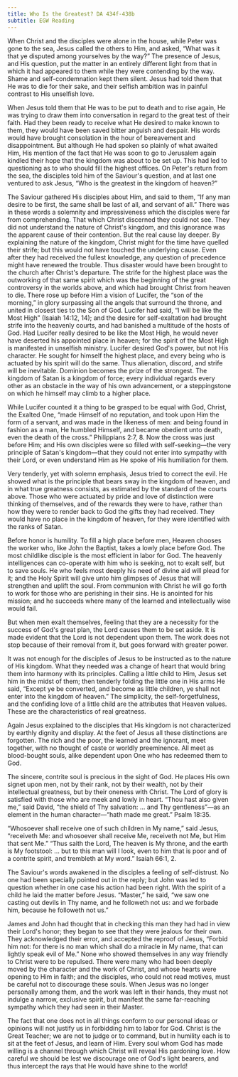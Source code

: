 ```yaml
---
title: Who Is the Greatest? DA 434f-438b
subtitle: EGW Reading
---
```


When Christ and the disciples were alone in the house, while Peter was gone to the sea, Jesus called the others to Him, and asked, “What was it that ye disputed among yourselves by the way?” The presence of Jesus, and His question, put the matter in an entirely different light from that in which it had appeared to them while they were contending by the way. Shame and self-condemnation kept them silent. Jesus had told them that He was to die for their sake, and their selfish ambition was in painful contrast to His unselfish love.

When Jesus told them that He was to be put to death and to rise again, He was trying to draw them into conversation in regard to the great test of their faith. Had they been ready to receive what He desired to make known to them, they would have been saved bitter anguish and despair. His words would have brought consolation in the hour of bereavement and disappointment. But although He had spoken so plainly of what awaited Him, His mention of the fact that He was soon to go to Jerusalem again kindled their hope that the kingdom was about to be set up. This had led to questioning as to who should fill the highest offices. On Peter's return from the sea, the disciples told him of the Saviour's question, and at last one ventured to ask Jesus, “Who is the greatest in the kingdom of heaven?”

The Saviour gathered His disciples about Him, and said to them, “If any man desire to be first, the same shall be last of all, and servant of all.” There was in these words a solemnity and impressiveness which the disciples were far from comprehending. That which Christ discerned they could not see. They did not understand the nature of Christ's kingdom, and this ignorance was the apparent cause of their contention. But the real cause lay deeper. By explaining the nature of the kingdom, Christ might for the time have quelled their strife; but this would not have touched the underlying cause. Even after they had received the fullest knowledge, any question of precedence might have renewed the trouble. Thus disaster would have been brought to the church after Christ's departure. The strife for the highest place was the outworking of that same spirit which was the beginning of the great controversy in the worlds above, and which had brought Christ from heaven to die. There rose up before Him a vision of Lucifer, the “son of the morning,” in glory surpassing all the angels that surround the throne, and united in closest ties to the Son of God. Lucifer had said, “I will be like the Most High” (Isaiah 14:12, 14); and the desire for self-exaltation had brought strife into the heavenly courts, and had banished a multitude of the hosts of God. Had Lucifer really desired to be like the Most High, he would never have deserted his appointed place in heaven; for the spirit of the Most High is manifested in unselfish ministry. Lucifer desired God's power, but not His character. He sought for himself the highest place, and every being who is actuated by his spirit will do the same. Thus alienation, discord, and strife will be inevitable. Dominion becomes the prize of the strongest. The kingdom of Satan is a kingdom of force; every individual regards every other as an obstacle in the way of his own advancement, or a steppingstone on which he himself may climb to a higher place.

While Lucifer counted it a thing to be grasped to be equal with God, Christ, the Exalted One, “made Himself of no reputation, and took upon Him the form of a servant, and was made in the likeness of men: and being found in fashion as a man, He humbled Himself, and became obedient unto death, even the death of the cross.” Philippians 2:7, 8. Now the cross was just before Him; and His own disciples were so filled with self-seeking—the very principle of Satan's kingdom—that they could not enter into sympathy with their Lord, or even understand Him as He spoke of His humiliation for them.

Very tenderly, yet with solemn emphasis, Jesus tried to correct the evil. He showed what is the principle that bears sway in the kingdom of heaven, and in what true greatness consists, as estimated by the standard of the courts above. Those who were actuated by pride and love of distinction were thinking of themselves, and of the rewards they were to have, rather than how they were to render back to God the gifts they had received. They would have no place in the kingdom of heaven, for they were identified with the ranks of Satan.

Before honor is humility. To fill a high place before men, Heaven chooses the worker who, like John the Baptist, takes a lowly place before God. The most childlike disciple is the most efficient in labor for God. The heavenly intelligences can co-operate with him who is seeking, not to exalt self, but to save souls. He who feels most deeply his need of divine aid will plead for it; and the Holy Spirit will give unto him glimpses of Jesus that will strengthen and uplift the soul. From communion with Christ he will go forth to work for those who are perishing in their sins. He is anointed for his mission; and he succeeds where many of the learned and intellectually wise would fail.

But when men exalt themselves, feeling that they are a necessity for the success of God's great plan, the Lord causes them to be set aside. It is made evident that the Lord is not dependent upon them. The work does not stop because of their removal from it, but goes forward with greater power.

It was not enough for the disciples of Jesus to be instructed as to the nature of His kingdom. What they needed was a change of heart that would bring them into harmony with its principles. Calling a little child to Him, Jesus set him in the midst of them; then tenderly folding the little one in His arms He said, “Except ye be converted, and become as little children, ye shall not enter into the kingdom of heaven.” The simplicity, the self-forgetfulness, and the confiding love of a little child are the attributes that Heaven values. These are the characteristics of real greatness.

Again Jesus explained to the disciples that His kingdom is not characterized by earthly dignity and display. At the feet of Jesus all these distinctions are forgotten. The rich and the poor, the learned and the ignorant, meet together, with no thought of caste or worldly preeminence. All meet as blood-bought souls, alike dependent upon One who has redeemed them to God.

The sincere, contrite soul is precious in the sight of God. He places His own signet upon men, not by their rank, not by their wealth, not by their intellectual greatness, but by their oneness with Christ. The Lord of glory is satisfied with those who are meek and lowly in heart. “Thou hast also given me,” said David, “the shield of Thy salvation: ... and Thy gentleness”—as an element in the human character—“hath made me great.” Psalm 18:35.

“Whosoever shall receive one of such children in My name,” said Jesus, “receiveth Me: and whosoever shall receive Me, receiveth not Me, but Him that sent Me.” “Thus saith the Lord, The heaven is My throne, and the earth is My footstool: ... but to this man will I look, even to him that is poor and of a contrite spirit, and trembleth at My word.” Isaiah 66:1, 2.

The Saviour's words awakened in the disciples a feeling of self-distrust. No one had been specially pointed out in the reply; but John was led to question whether in one case his action had been right. With the spirit of a child he laid the matter before Jesus. “Master,” he said, “we saw one casting out devils in Thy name, and he followeth not us: and we forbade him, because he followeth not us.”

James and John had thought that in checking this man they had had in view their Lord's honor; they began to see that they were jealous for their own. They acknowledged their error, and accepted the reproof of Jesus, “Forbid him not: for there is no man which shall do a miracle in My name, that can lightly speak evil of Me.” None who showed themselves in any way friendly to Christ were to be repulsed. There were many who had been deeply moved by the character and the work of Christ, and whose hearts were opening to Him in faith; and the disciples, who could not read motives, must be careful not to discourage these souls. When Jesus was no longer personally among them, and the work was left in their hands, they must not indulge a narrow, exclusive spirit, but manifest the same far-reaching sympathy which they had seen in their Master.

The fact that one does not in all things conform to our personal ideas or opinions will not justify us in forbidding him to labor for God. Christ is the Great Teacher; we are not to judge or to command, but in humility each is to sit at the feet of Jesus, and learn of Him. Every soul whom God has made willing is a channel through which Christ will reveal His pardoning love. How careful we should be lest we discourage one of God's light bearers, and thus intercept the rays that He would have shine to the world!